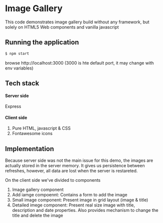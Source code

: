 # Image Gallery 

This code demonstrates image gallery build without any framework, but solely on HTML5 Web components and vanilla javascript

## Running the application
```bash
$ npm start
```  

browse http://localhost:3000 
(3000 is hte default port, it may change with env variables)


## Tech stack 
    
  #### Server side 
   Express 
   
  #### Client side
   1. Pure HTML, javascript & CSS 
   2. Fontawesome icons    
    


## Implementation

Because server side was not the main issue for this demo, the images are actually stored in the server memory. 
It gives us persistence between refreshes, however, all data are lost when the server is restareted.

On the client side we've divided to components

1. Image gallery component
2. Add iamge compoennt: Contains a form to add the image 
3. Small image component: Present image in grid layout (image & title)
4. Detailed imege component: Present real size image with title, description and date properties.
    Also provides mechanism to change the title and delete the image
     
    